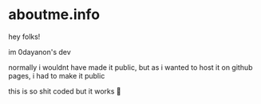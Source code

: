 # aboutme.info
hey folks!

im 0dayanon's dev

normally i wouldnt have made it public, but as i wanted to host it on github pages, i had to make it public

this is so shit coded but it works 🤷
